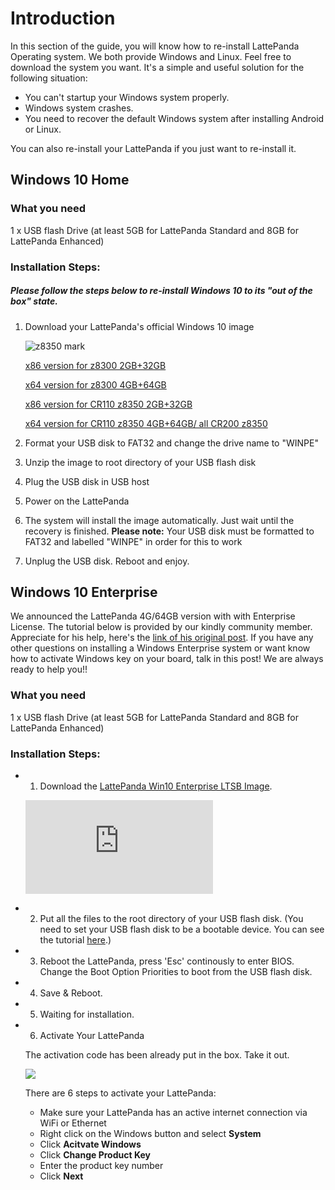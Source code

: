# Introduction

In this section of the guide, you will know how to re-install LattePanda Operating system. We both provide Windows and Linux. Feel free to download the system you want.
It's a simple and useful solution for the following situation:

- You can't startup your Windows system properly.
- Windows system crashes.
- You need to recover the default Windows system after installing Android or Linux.

You can also re-install your LattePanda if you just want to re-install it. 

## Windows 10 Home 

### What you need

1 x USB flash Drive (at least 5GB for LattePanda Standard and 8GB for LattePanda Enhanced)



### Installation Steps:

##### Please follow the steps below to re-install Windows 10 to its "out of the box" state.

1. Download your LattePanda's official Windows 10 image

   ![z8350 mark](http://www.lattepanda.com/wp-content/uploads/2017/02/8350-stick.png)

   [x86 version for z8300 2GB+32GB](https://drive.google.com/file/d/0B5YJ8UIGswVqeXFsbnRnWi1xXzg/view)

   [x64 version for z8300 4GB+64GB](https://drive.google.com/file/d/0B5YJ8UIGswVqSm5qWF91MG1NWnc/view)

   [x86 version for CR110 z8350 2GB+32GB](https://drive.google.com/file/d/0BzUYTecbiooHdVhHbFVZak4xREk/view)

   [x64 version for CR110 z8350 4GB+64GB/ all CR200 z8350](https://drive.google.com/file/d/0BzUYTecbiooHS2hfcmNmVlhaWjA/view)

2. Format your USB disk to FAT32 and change the drive name to "WINPE"

3. Unzip the image to root directory of your USB flash disk

4. Plug the USB disk in USB host

5. Power on the LattePanda

6. The system will install the image automatically. Just wait until the recovery is finished. **Please note:** Your USB disk must be formatted to FAT32 and labelled "WINPE" in order for this to work

7. Unplug the USB disk. Reboot and enjoy.




## Windows 10 Enterprise 

We announced the LattePanda 4G/64GB version with with Enterprise License. The tutorial below is provided by our kindly community member. Appreciate for his help, here's the [link of his original post](http://www.lattepanda.com/forum/viewtopic.php?f=6&t=1388). If you have any other questions on installing a Windows Enterprise system or want know how to activate Windows key on your board, talk in this post! We are always ready to help you!!

### What you need

1 x USB flash Drive (at least 5GB for LattePanda Standard and 8GB for LattePanda Enhanced)

### Installation Steps:

- 1. Download the [LattePanda Win10 Enterprise LTSB Image](https://mega.nz/#!BKQHzCiI!X4ePjyzTmK2moYAb6MlfHbircHjwhzq4k2hN7-EZhmY).

   ![5bkNJQf.png](http://www.lattepanda.com/forum/download/file.php?id=307&sid=b025d7a9ce00eeb15bd1069c09ad8bd8)

- 2. Put all the files to the root directory of your USB flash disk. (You need to set your USB flash disk to be a bootable device. You can see the tutorial [here](https://technet.microsoft.com/en-us/library/jj200124%28v=ws.11%29.aspx).)
- 3. Reboot the LattePanda, press 'Esc' continously to enter BIOS. Change the Boot Option Priorities to boot from the USB flash disk.
- 4. Save & Reboot.
- 5. Waiting for installation.
- 6. Activate Your LattePanda

   The activation code has been already put in the box. Take it out.

   ![](https://i.imgur.com/UyYtL8x.png)

   There are 6 steps to activate your LattePanda:

   - Make sure your LattePanda has an active internet connection via WiFi or Ethernet
   - Right click on the Windows button and select **System**
   - Click **Acitvate Windows**
   - Click **Change Product Key**
   - Enter the product key number
   - Click **Next**



